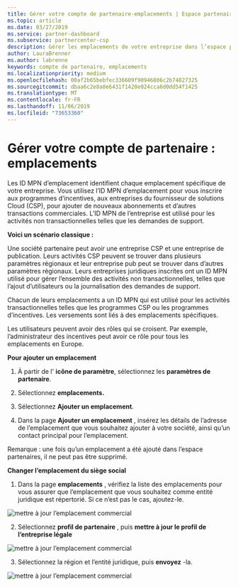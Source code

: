 ```yaml
---
title: Gérer votre compte de partenaire-emplacements | Espace partenaires
ms.topic: article
ms.date: 03/27/2019
ms.service: partner-dashboard
ms.subservice: partnercenter-csp
description: Gérer les emplacements de votre entreprise dans l’espace partenaires
author: LauraBrenner
ms.author: labrenne
keywords: compte de partenaire, emplacements
ms.localizationpriority: medium
ms.openlocfilehash: 00af2b65bebfec336609f90946806c2b74827325
ms.sourcegitcommit: dbaa6c2e8a0e6431f1420e024cca6d0dd54f1425
ms.translationtype: MT
ms.contentlocale: fr-FR
ms.lasthandoff: 11/06/2019
ms.locfileid: "73653360"
---
```

# <a name="manage-your-partner-account-locations"></a>Gérer votre compte de partenaire : emplacements

Les ID MPN d’emplacement identifient chaque emplacement spécifique de votre entreprise. Vous utilisez l’ID MPN d’emplacement pour vous inscrire aux programmes d’incentives, aux entreprises du fournisseur de solutions Cloud (CSP), pour ajouter de nouveaux abonnements et d’autres transactions commerciales. L’ID MPN de l’entreprise est utilisé pour les activités non transactionnelles telles que les demandes de support.

**Voici un scénario classique :** 

Une société partenaire peut avoir une entreprise CSP et une entreprise de publication. Leurs activités CSP peuvent se trouver dans plusieurs paramètres régionaux et leur entreprise pub peut se trouver dans d’autres paramètres régionaux. Leurs entreprises juridiques inscrites ont un ID MPN utilisé pour gérer l’ensemble des activités non transactionnelles, telles que l’ajout d’utilisateurs ou la journalisation des demandes de support. 

Chacun de leurs emplacements a un ID MPN qui est utilisé pour les activités transactionnelles telles que les programmes CSP ou les programmes d’incentives. Les versements sont liés à des emplacements spécifiques.

Les utilisateurs peuvent avoir des rôles qui se croisent. Par exemple, l’administrateur des incentives peut avoir ce rôle pour tous les emplacements en Europe.

**Pour ajouter un emplacement**

1. À partir de l' **icône de paramètre**, sélectionnez les **paramètres de partenaire**. 

2. Sélectionnez **emplacements.**

3. Sélectionnez **Ajouter un emplacement**.  

4. Dans la page **Ajouter un emplacement** , insérez les détails de l’adresse de l’emplacement que vous souhaitez ajouter à votre société, ainsi qu’un contact principal pour l’emplacement.

Remarque : une fois qu’un emplacement a été ajouté dans l’espace partenaires, il ne peut pas être supprimé.

**Changer l’emplacement du siège social**

1. Dans la page **emplacements** , vérifiez la liste des emplacements pour vous assurer que l’emplacement que vous souhaitez comme entité juridique est répertorié. Si ce n’est pas le cas, ajoutez-le.

![mettre à jour l’emplacement commercial](images/updatepartnerprofile2.png)

2. Sélectionnez **profil de partenaire** , puis **mettre à jour le profil de l’entreprise légale**

![mettre à jour l’emplacement commercial](images/updatepartnerprofile1.png)

3. Sélectionnez la région et l’entité juridique, puis **envoyez** -la.

![mettre à jour l’emplacement commercial](images/updatepartnerprofile3.png)

